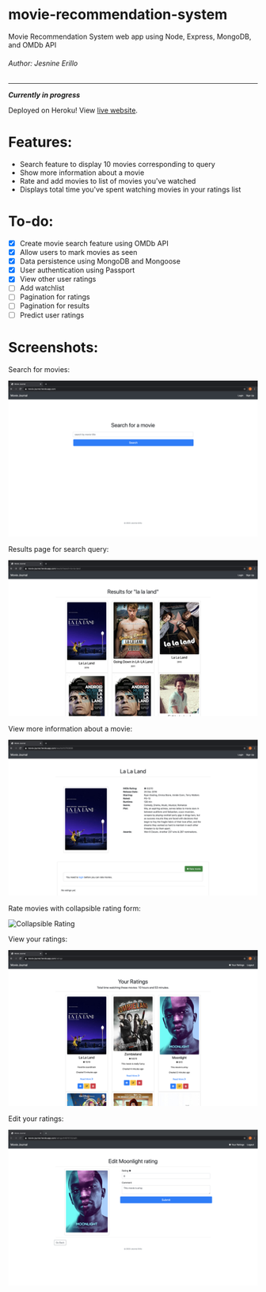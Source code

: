 # movie-recommendation-system
Movie Recommendation System web app using Node, Express, MongoDB, and OMDb API
###### Author: Jesnine Erillo
--- 
***Currently in progress***

Deployed on Heroku! View [live website](https://movie-journal.herokuapp.com/).

# Features:
- Search feature to display 10 movies corresponding to query    
- Show more information about a movie   
- Rate and add movies to list of movies you've watched  
- Displays total time you've spent watching movies in your ratings list 

# To-do:
- [x] Create movie search feature using OMDb API
- [x] Allow users to mark movies as seen
- [x] Data persistence using MongoDB and Mongoose
- [x] User authentication using Passport
- [x] View other user ratings
- [ ] Add watchlist
- [ ] Pagination for ratings
- [ ] Pagination for results
- [ ] Predict user ratings

# Screenshots:
Search for movies:   

![Search](./preview/search.png) 

Results page for search query:    

![Results](./preview/results.png) 

View more information about a movie:    

![View movie](./preview/view-movie.png)   

Rate movies with collapsible rating form:  

![Collapsible Rating](./preview/collapsible-rating.gif)

View your ratings:  

![Ratings](./preview/ratings.png)

Edit your ratings:  

![Edit](./preview/edit.png) 
